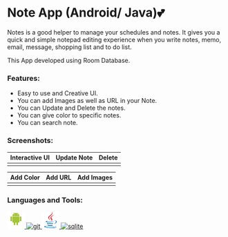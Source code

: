# Note App (Android/ Java)💕

Notes is a good helper to manage your schedules and notes. It gives you a quick and simple notepad editing experience when you write notes, memo, email, message, shopping list and to do list. 

This App developed using Room Database.

<h3 align="left">Features:</h3>

-  Easy to use and Creative UI.
-  You can add Images as well as URL in your Note.
-  You can Update and Delete the notes.
-  You can give color to specific notes.
-  You can search note.

<h3 align="left">Screenshots:</h3>

| Interactive UI   | Update Note   | Delete   | 
| ---------------- | ------------- | -------- |
|                  |               |          |



| Add Color        | Add URL       | Add Images   | 
| ---------------- | ------------- | --------     |
|                  |               |              |


<h3 align="left">Languages and Tools:</h3>


<p align="left"> <a href="https://developer.android.com" target="_blank" rel="noreferrer"> <img src="https://raw.githubusercontent.com/devicons/devicon/master/icons/android/android-original-wordmark.svg" alt="android" width="40" height="40"/> </a> <a href="https://git-scm.com/" target="_blank" rel="noreferrer"> <img src="https://www.vectorlogo.zone/logos/git-scm/git-scm-icon.svg" alt="git" width="40" height="40"/> </a> <a href="https://www.java.com" target="_blank" rel="noreferrer"> <img src="https://raw.githubusercontent.com/devicons/devicon/master/icons/java/java-original.svg" alt="java" width="40" height="40"/> </a> <a href="https://www.sqlite.org/" target="_blank" rel="noreferrer"> <img src="https://www.vectorlogo.zone/logos/sqlite/sqlite-icon.svg" alt="sqlite" width="40" height="40"/> </a> </p>

